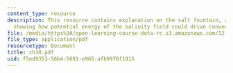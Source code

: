 ```yaml
---
content_type: resource
description: This resource contains explanation on the salt fountain, an experiment
  showing how potential energy of the salinity field could drive convective motions.
file: /media/https%3A/open-learning-course-data-rc.s3.amazonaws.com/12-820-turbulence-in-the-ocean-and-atmosphere-spring-2006/f5ed935356b45691e965afb9970f1915_ch10.pdf
file_type: application/pdf
resourcetype: Document
title: ch10.pdf
uid: f5ed9353-56b4-5691-e965-afb9970f1915
---
```

